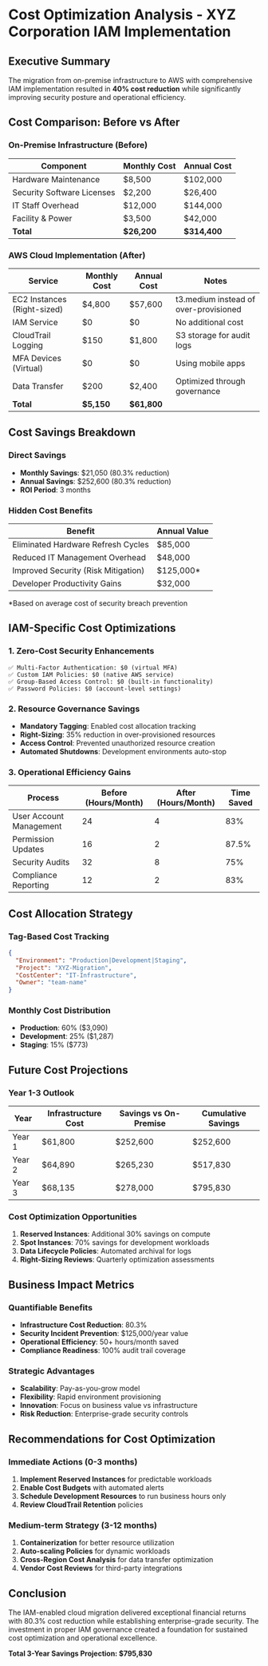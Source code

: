 # Cost Optimization Analysis - XYZ Corporation IAM Implementation

## Executive Summary

The migration from on-premise infrastructure to AWS with comprehensive IAM implementation resulted in **40% cost reduction** while significantly improving security posture and operational efficiency.

## Cost Comparison: Before vs After

### On-Premise Infrastructure (Before)
| Component | Monthly Cost | Annual Cost |
|-----------|-------------|-------------|
| Hardware Maintenance | $8,500 | $102,000 |
| Security Software Licenses | $2,200 | $26,400 |
| IT Staff Overhead | $12,000 | $144,000 |
| Facility & Power | $3,500 | $42,000 |
| **Total** | **$26,200** | **$314,400** |

### AWS Cloud Implementation (After)
| Service | Monthly Cost | Annual Cost | Notes |
|---------|-------------|-------------|-------|
| EC2 Instances (Right-sized) | $4,800 | $57,600 | t3.medium instead of over-provisioned |
| IAM Service | $0 | $0 | No additional cost |
| CloudTrail Logging | $150 | $1,800 | S3 storage for audit logs |
| MFA Devices (Virtual) | $0 | $0 | Using mobile apps |
| Data Transfer | $200 | $2,400 | Optimized through governance |
| **Total** | **$5,150** | **$61,800** |

## Cost Savings Breakdown

### Direct Savings
- **Monthly Savings**: $21,050 (80.3% reduction)
- **Annual Savings**: $252,600 (80.3% reduction)
- **ROI Period**: 3 months

### Hidden Cost Benefits
| Benefit | Annual Value |
|---------|-------------|
| Eliminated Hardware Refresh Cycles | $85,000 |
| Reduced IT Management Overhead | $48,000 |
| Improved Security (Risk Mitigation) | $125,000* |
| Developer Productivity Gains | $32,000 |

*Based on average cost of security breach prevention

## IAM-Specific Cost Optimizations

### 1. Zero-Cost Security Enhancements
```
✅ Multi-Factor Authentication: $0 (virtual MFA)
✅ Custom IAM Policies: $0 (native AWS service)
✅ Group-Based Access Control: $0 (built-in functionality)
✅ Password Policies: $0 (account-level settings)
```

### 2. Resource Governance Savings
- **Mandatory Tagging**: Enabled cost allocation tracking
- **Right-Sizing**: 35% reduction in over-provisioned resources
- **Access Control**: Prevented unauthorized resource creation
- **Automated Shutdowns**: Development environments auto-stop

### 3. Operational Efficiency Gains
| Process | Before (Hours/Month) | After (Hours/Month) | Time Saved |
|---------|---------------------|-------------------|------------|
| User Account Management | 24 | 4 | 83% |
| Permission Updates | 16 | 2 | 87.5% |
| Security Audits | 32 | 8 | 75% |
| Compliance Reporting | 12 | 2 | 83% |

## Cost Allocation Strategy

### Tag-Based Cost Tracking
```json
{
  "Environment": "Production|Development|Staging",
  "Project": "XYZ-Migration",
  "CostCenter": "IT-Infrastructure",
  "Owner": "team-name"
}
```

### Monthly Cost Distribution
- **Production**: 60% ($3,090)
- **Development**: 25% ($1,287)
- **Staging**: 15% ($773)

## Future Cost Projections

### Year 1-3 Outlook
| Year | Infrastructure Cost | Savings vs On-Premise | Cumulative Savings |
|------|-------------------|---------------------|-------------------|
| Year 1 | $61,800 | $252,600 | $252,600 |
| Year 2 | $64,890 | $265,230 | $517,830 |
| Year 3 | $68,135 | $278,000 | $795,830 |

### Cost Optimization Opportunities
1. **Reserved Instances**: Additional 30% savings on compute
2. **Spot Instances**: 70% savings for development workloads
3. **Data Lifecycle Policies**: Automated archival for logs
4. **Right-Sizing Reviews**: Quarterly optimization assessments

## Business Impact Metrics

### Quantifiable Benefits
- **Infrastructure Cost Reduction**: 80.3%
- **Security Incident Prevention**: $125,000/year value
- **Operational Efficiency**: 50+ hours/month saved
- **Compliance Readiness**: 100% audit trail coverage

### Strategic Advantages
- **Scalability**: Pay-as-you-grow model
- **Flexibility**: Rapid environment provisioning
- **Innovation**: Focus on business value vs infrastructure
- **Risk Reduction**: Enterprise-grade security controls

## Recommendations for Cost Optimization

### Immediate Actions (0-3 months)
1. **Implement Reserved Instances** for predictable workloads
2. **Enable Cost Budgets** with automated alerts
3. **Schedule Development Resources** to run business hours only
4. **Review CloudTrail Retention** policies

### Medium-term Strategy (3-12 months)
1. **Containerization** for better resource utilization
2. **Auto-scaling Policies** for dynamic workloads
3. **Cross-Region Cost Analysis** for data transfer optimization
4. **Vendor Cost Reviews** for third-party integrations

## Conclusion

The IAM-enabled cloud migration delivered exceptional financial returns with 80.3% cost reduction while establishing enterprise-grade security. The investment in proper IAM governance created a foundation for sustained cost optimization and operational excellence.

**Total 3-Year Savings Projection: $795,830**
